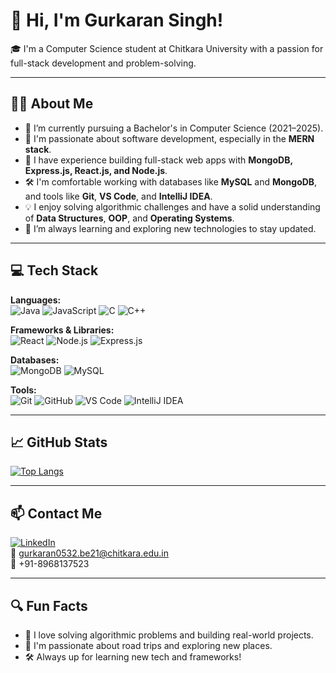
<!--
**Gurkaran017/Gurkaran017** is a ✨ _special_ ✨ repository because its `README.md` (this file) appears on your GitHub profile.

Here are some ideas to get you started:

- 🔭 I’m currently working on ...
- 🌱 I’m currently learning ...
- 👯 I’m looking to collaborate on ...
- 🤔 I’m looking for help with ...
- 💬 Ask me about ...
- 📫 How to reach me: ...
- 😄 Pronouns: ...
- ⚡ Fun fact: ...
![Gurkaran's GitHub stats](https://github-readme-stats.vercel.app/api?username=Gurkaran017&show_icons=true&theme=radical) 
-->
# 👋 Hi, I'm Gurkaran Singh!

🎓 I'm a Computer Science student at Chitkara University with a passion for full-stack development and problem-solving.

---

## 🧑‍💼 About Me

- 🎯 I’m currently pursuing a Bachelor's in Computer Science (2021–2025).
- 🧠 I'm passionate about software development, especially in the **MERN stack**.
- 🔧 I have experience building full-stack web apps with **MongoDB, Express.js, React.js, and Node.js**.
- 🛠️ I'm comfortable working with databases like **MySQL** and **MongoDB**, and tools like **Git**, **VS Code**, and **IntelliJ IDEA**.
- 💡 I enjoy solving algorithmic challenges and have a solid understanding of **Data Structures**, **OOP**, and **Operating Systems**.
- 🌱 I’m always learning and exploring new technologies to stay updated.

---

## 💻 Tech Stack

**Languages:**  
![Java](https://img.shields.io/badge/Java-007396?style=for-the-badge&logo=java&logoColor=white)
![JavaScript](https://img.shields.io/badge/JavaScript-F7DF1E?style=for-the-badge&logo=javascript&logoColor=black)
![C](https://img.shields.io/badge/C-A8B9CC?style=for-the-badge&logo=c&logoColor=white)
![C++](https://img.shields.io/badge/C++-00599C?style=for-the-badge&logo=c%2B%2B&logoColor=white)

**Frameworks & Libraries:**  
![React](https://img.shields.io/badge/React-20232A?style=flat&logo=react&logoColor=61DAFB)
![Node.js](https://img.shields.io/badge/Node.js-339933?style=flat&logo=node.js&logoColor=white)
![Express.js](https://img.shields.io/badge/Express.js-000000?style=flat&logo=express&logoColor=white)

**Databases:**  
![MongoDB](https://img.shields.io/badge/MongoDB-4EA94B?style=flat&logo=mongodb&logoColor=white)
![MySQL](https://img.shields.io/badge/MySQL-4479A1?style=flat&logo=mysql&logoColor=white)

**Tools:**  
![Git](https://img.shields.io/badge/Git-F05032?style=flat&logo=git&logoColor=white)
![GitHub](https://img.shields.io/badge/GitHub-181717?style=flat&logo=github&logoColor=white)
![VS Code](https://img.shields.io/badge/VS%20Code-007ACC?style=flat&logo=visual-studio-code&logoColor=white)
![IntelliJ IDEA](https://img.shields.io/badge/IntelliJIDEA-000000?style=flat&logo=intellijidea&logoColor=white)

---

## 📈 GitHub Stats

 
[![Top Langs](https://github-readme-stats.vercel.app/api/top-langs/?username=Gurkaran017&layout=compact)](https://github.com/anuraghazra/github-readme-stats)

---

## 📫 Contact Me

[![LinkedIn](https://img.shields.io/badge/LinkedIn-blue?logo=linkedin&style=flat)](https://www.linkedin.com/in/gurkaran-singh-b0241b2a0)  
📧 gurkaran0532.be21@chitkara.edu.in  
📱 +91-8968137523

---

## 🔍 Fun Facts

- 🧠 I love solving algorithmic problems and building real-world projects.
- 🚗 I'm passionate about road trips and exploring new places.
- 🛠️ Always up for learning new tech and frameworks!
